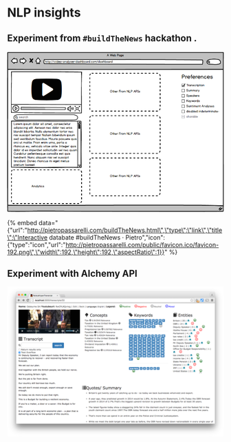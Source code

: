 # NLP insights

## Experiment from `#buildTheNews` hackathon .

![](../../../.gitbook/assets/dashboard-project_proposal_v1.png)

{% embed data="{\"url\":\"http://pietropassarelli.com/buildTheNews.html\",\"type\":\"link\",\"title\":\"Interactive databate \#buildTheNews · Pietro\",\"icon\":{\"type\":\"icon\",\"url\":\"http://pietropassarelli.com/public/favicon.ico/favicon-192.png\",\"width\":192,\"height\":192,\"aspectRatio\":1}}" %}

## Experiment with Alchemy API 

![](../../../.gitbook/assets/prototypescreenshot.png)

